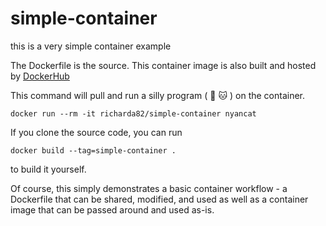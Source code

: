 # simple-container
this is a very simple container example

The Dockerfile is the source. This container image is also built and hosted by [DockerHub](https://hub.docker.com/r/richarda82/simple-container)

This command will pull and run a silly program ( :rainbow: :cat: ) on the container.

```
docker run --rm -it richarda82/simple-container nyancat
```

If you clone the source code, you can run

```
docker build --tag=simple-container .
```
to build it yourself.

Of course, this simply demonstrates a basic container workflow - a Dockerfile that can be shared, modified, and used as well as a container image that can be passed around and used as-is.